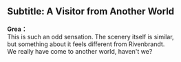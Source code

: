 # 

  
## Subtitle: A Visitor from Another World
  
**Grea：**  
This is such an odd sensation. The scenery itself is similar,  
but something about it feels different from Rivenbrandt.  
We really have come to another world, haven't we?  
